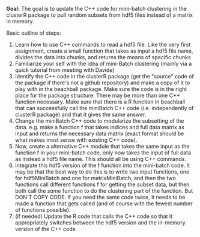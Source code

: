 **Goal:** The goal is to update the C++ code for mini-batch clustering in the clusterR package to pull random subsets from hdf5 files instead of a matrix in memory.

Basic outline of steps:
1) Learn how to use C++ commands to read a hdf5 file. Like the very first assignment, create a small function that takes as input a hdf5 file name, divides the data into chunks, and returns the means of specific chunks
2) Familiarize your self with the idea of mini-Batch clustering (mainly via a quick tutorial from meeting with Davide)
3) Identify the C++ code in the clusterR package (get the "source" code of the package if there's not a github repository) and make a copy of it to play with in the beachball package. Make sure the code is in the right place for the package structure. There may be more than one C++ function necessary. Make sure that there is a R function in beachball that can successfully call the miniBatch C++ code (i.e. independently of clusterR package) and that it gives the same answer.
4) Change the miniBatch C++ code to modularize the subsetting of the data. e.g. make a function f that takes indices and full data matrix as input and returns the necessary data matrix (exact format should be what makes most sense with existing C++ code). 
5) Now, create a alternative C++ module that takes the same input as the function f in your mini-batch code, only now takes the input of full data as instead a hdf5 file name. This should all be using C++ commands. 
6) Integrate this hdf5 version of the f function into the mini-batch code. It may be that the best way to do this is to write two input functions, one for hdf5MiniBatch and one for matrixMiniBatch, and then the two functions call different functions f for getting the subset data, but then both call the *same* function to do the clustering part of the function. But DON'T COPY CODE. If you need the same code twice, it needs to be made a function that gets called (and of course with the fewest number of functions possible).
7) (if needed) Update the R code that calls the C++ code so that it appropriately switches between the hdf5 version and the in-memory version of the C++ code 